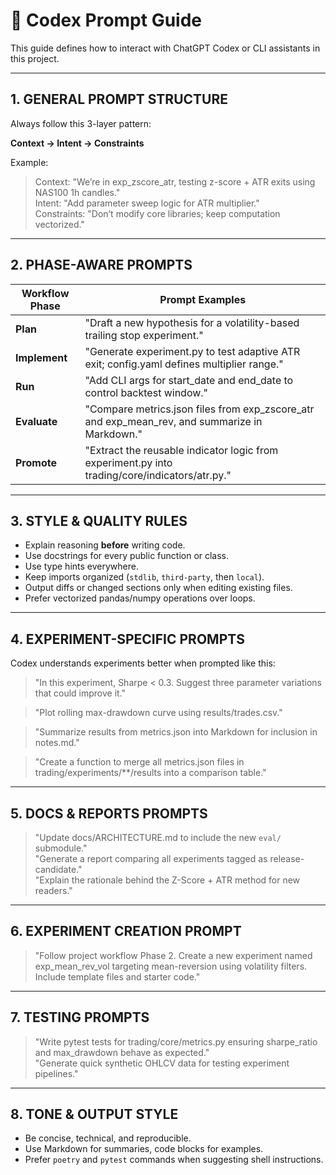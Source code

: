 # 🤖 Codex Prompt Guide

This guide defines how to interact with ChatGPT Codex or CLI assistants in this project.

---

## 1. GENERAL PROMPT STRUCTURE

Always follow this 3-layer pattern:

**Context → Intent → Constraints**

Example:
> Context: "We’re in exp_zscore_atr, testing z-score + ATR exits using NAS100 1h candles."  
> Intent: "Add parameter sweep logic for ATR multiplier."  
> Constraints: "Don’t modify core libraries; keep computation vectorized."

---

## 2. PHASE-AWARE PROMPTS

| Workflow Phase | Prompt Examples |
|----------------|-----------------|
| **Plan** | "Draft a new hypothesis for a volatility-based trailing stop experiment." |
| **Implement** | "Generate experiment.py to test adaptive ATR exit; config.yaml defines multiplier range." |
| **Run** | "Add CLI args for start_date and end_date to control backtest window." |
| **Evaluate** | "Compare metrics.json files from exp_zscore_atr and exp_mean_rev, and summarize in Markdown." |
| **Promote** | "Extract the reusable indicator logic from experiment.py into trading/core/indicators/atr.py." |

---

## 3. STYLE & QUALITY RULES

- Explain reasoning **before** writing code.
- Use docstrings for every public function or class.
- Use type hints everywhere.
- Keep imports organized (`stdlib`, `third-party`, then `local`).
- Output diffs or changed sections only when editing existing files.
- Prefer vectorized pandas/numpy operations over loops.

---

## 4. EXPERIMENT-SPECIFIC PROMPTS

Codex understands experiments better when prompted like this:

> "In this experiment, Sharpe < 0.3. Suggest three parameter variations that could improve it."

> "Plot rolling max-drawdown curve using results/trades.csv."

> "Summarize results from metrics.json into Markdown for inclusion in notes.md."

> "Create a function to merge all metrics.json files in trading/experiments/**/results into a comparison table."

---

## 5. DOCS & REPORTS PROMPTS

> "Update docs/ARCHITECTURE.md to include the new `eval/` submodule."  
> "Generate a report comparing all experiments tagged as release-candidate."  
> "Explain the rationale behind the Z-Score + ATR method for new readers."

---

## 6. EXPERIMENT CREATION PROMPT

> "Follow project workflow Phase 2. Create a new experiment named exp_mean_rev_vol targeting mean-reversion using volatility filters. Include template files and starter code."

---

## 7. TESTING PROMPTS

> "Write pytest tests for trading/core/metrics.py ensuring sharpe_ratio and max_drawdown behave as expected."  
> "Generate quick synthetic OHLCV data for testing experiment pipelines."

---

## 8. TONE & OUTPUT STYLE

- Be concise, technical, and reproducible.
- Use Markdown for summaries, code blocks for examples.
- Prefer `poetry` and `pytest` commands when suggesting shell instructions.
